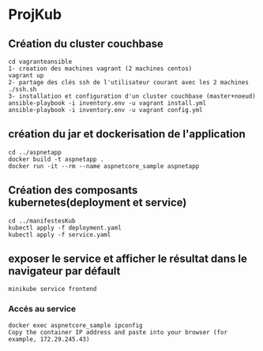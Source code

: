 # ProjKub
## Création du cluster couchbase
```
cd vagranteansible 
1- creation des machines vagrant (2 machines centos)
vagrant up
2- partage des clés ssh de l'utilisateur courant avec les 2 machines
./ssh.sh 
3- installation et configuration d'un cluster couchbase (master+noeud)
ansible-playbook -i inventory.env -u vagrant install.yml
ansible-playbook -i inventory.env -u vagrant config.yml 
```
## création du jar et dockerisation de l'application
```
cd ../aspnetapp
docker build -t aspnetapp .
docker run -it --rm --name aspnetcore_sample aspnetapp
```

## Création des composants kubernetes(deployment et service)
```
cd ../manifestesKub
kubectl apply -f deployment.yaml
kubectl apply -f service.yaml
```
## exposer le service et afficher le résultat dans le navigateur par défault
```
minikube service frontend
```
### Accés au service 
```
docker exec aspnetcore_sample ipconfig
Copy the container IP address and paste into your browser (for example, 172.29.245.43)
```

